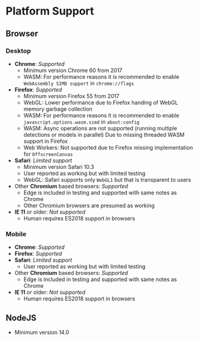 # Platform Support

## Browser

### Desktop

- **Chrome**: *Supported*
  - Minimum version Chrome 60 from 2017
  - WASM: For performance reasons it is recommended to enable `WebAssembly SIMD support` in `chrome://flags`
- **Firefox**: *Supported*
  - Minimum version Firefox 55 from 2017
  - WebGL: Lower performance due to Firefox handing of WebGL memory garbage collection
  - WASM: For performance reasons it is recommended to enable `javascript.options.wasm.simd` in `about:config`
  - WASM: Async operations are not supported (running multiple detections or models in parallel) Due to missing threaded WASM support in Firefox
  - Web Workers: Not supported due to Firefox missing implementation for `OffscreenCanvas`
- **Safari**: *Limited support*
  - Minimum version Safari 10.3
  - User reported as working but with limited testing
  - WebGL: Safari supports only `WebGL1` but that is transparent to users
- Other **Chromium** based browsers: *Supported*
  - Edge is included in testing and supported with same notes as Chrome
  - Other Chromium browsers are presumed as working
- **IE 11** or older: *Not supported*
  - Human requires ES2018 support in browsers

### Mobile

- **Chrome**: *Supported*
- **Firefox**: *Supported*
- **Safari**: *Limited support*
  - User reported as working but with limited testing
- Other **Chromium** based browsers: *Supported*
  - Edge is included in testing and supported with same notes as Chrome
- **IE 11** or older: *Not supported*
  - Human requires ES2018 support in browsers

## NodeJS

- Minimum version 14.0
